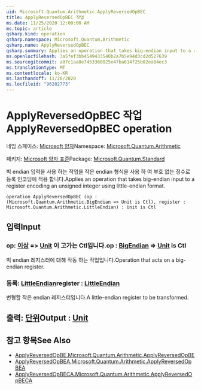 ```yaml
---
uid: Microsoft.Quantum.Arithmetic.ApplyReversedOpBEC
title: ApplyReversedOpBEC 작업
ms.date: 11/25/2020 12:00:00 AM
ms.topic: article
qsharp.kind: operation
qsharp.namespace: Microsoft.Quantum.Arithmetic
qsharp.name: ApplyReversedOpBEC
qsharp.summary: Applies an operation that takes big-endian input to a register encoding an unsigned integer using little-endian format.
ms.openlocfilehash: 3a5fef3bb4549433540b2a7b5e94d3cd2d527639
ms.sourcegitcommit: a87c1aa8e7453360025e47ba614f25b02ea84ec3
ms.translationtype: MT
ms.contentlocale: ko-KR
ms.lasthandoff: 11/26/2020
ms.locfileid: "96202773"
---
```

# <a name="applyreversedopbec-operation"></a><span data-ttu-id="41591-102">ApplyReversedOpBEC 작업</span><span class="sxs-lookup"><span data-stu-id="41591-102">ApplyReversedOpBEC operation</span></span>

<span data-ttu-id="41591-103">네임 스페이스: [Microsoft 양자](xref:Microsoft.Quantum.Arithmetic)</span><span class="sxs-lookup"><span data-stu-id="41591-103">Namespace: [Microsoft.Quantum.Arithmetic](xref:Microsoft.Quantum.Arithmetic)</span></span>

<span data-ttu-id="41591-104">패키지: [Microsoft 양자 표준](https://nuget.org/packages/Microsoft.Quantum.Standard)</span><span class="sxs-lookup"><span data-stu-id="41591-104">Package: [Microsoft.Quantum.Standard](https://nuget.org/packages/Microsoft.Quantum.Standard)</span></span>


<span data-ttu-id="41591-105">빅 endian 입력을 사용 하는 작업을 작은 endian 형식을 사용 하 여 부호 없는 정수로 등록 인코딩에 적용 합니다.</span><span class="sxs-lookup"><span data-stu-id="41591-105">Applies an operation that takes big-endian input to a register encoding an unsigned integer using little-endian format.</span></span>

```qsharp
operation ApplyReversedOpBEC (op : (Microsoft.Quantum.Arithmetic.BigEndian => Unit is Ctl), register : Microsoft.Quantum.Arithmetic.LittleEndian) : Unit is Ctl
```


## <a name="input"></a><span data-ttu-id="41591-106">입력</span><span class="sxs-lookup"><span data-stu-id="41591-106">Input</span></span>

### <a name="op--bigendian--unit--is-ctl"></a><span data-ttu-id="41591-107">op: [이상](xref:Microsoft.Quantum.Arithmetic.BigEndian) => [Unit](xref:microsoft.quantum.lang-ref.unit) 이 고가는 Ctl입니다.</span><span class="sxs-lookup"><span data-stu-id="41591-107">op : [BigEndian](xref:Microsoft.Quantum.Arithmetic.BigEndian) => [Unit](xref:microsoft.quantum.lang-ref.unit)  is Ctl</span></span>

<span data-ttu-id="41591-108">빅 endian 레지스터에 대해 작동 하는 작업입니다.</span><span class="sxs-lookup"><span data-stu-id="41591-108">Operation that acts on a big-endian register.</span></span>


### <a name="register--littleendian"></a><span data-ttu-id="41591-109">등록: [LittleEndian](xref:Microsoft.Quantum.Arithmetic.LittleEndian)</span><span class="sxs-lookup"><span data-stu-id="41591-109">register : [LittleEndian](xref:Microsoft.Quantum.Arithmetic.LittleEndian)</span></span>

<span data-ttu-id="41591-110">변형할 작은 endian 레지스터입니다.</span><span class="sxs-lookup"><span data-stu-id="41591-110">A little-endian register to be transformed.</span></span>



## <a name="output--unit"></a><span data-ttu-id="41591-111">출력: [단위](xref:microsoft.quantum.lang-ref.unit)</span><span class="sxs-lookup"><span data-stu-id="41591-111">Output : [Unit](xref:microsoft.quantum.lang-ref.unit)</span></span>



## <a name="see-also"></a><span data-ttu-id="41591-112">참고 항목</span><span class="sxs-lookup"><span data-stu-id="41591-112">See Also</span></span>

- [<span data-ttu-id="41591-113">ApplyReversedOpBE.</span><span class="sxs-lookup"><span data-stu-id="41591-113">Microsoft.Quantum.Arithmetic.ApplyReversedOpBE</span></span>](xref:Microsoft.Quantum.Arithmetic.ApplyReversedOpBE)
- [<span data-ttu-id="41591-114">ApplyReversedOpBEA.</span><span class="sxs-lookup"><span data-stu-id="41591-114">Microsoft.Quantum.Arithmetic.ApplyReversedOpBEA</span></span>](xref:Microsoft.Quantum.Arithmetic.ApplyReversedOpBEA)
- [<span data-ttu-id="41591-115">ApplyReversedOpBECA.</span><span class="sxs-lookup"><span data-stu-id="41591-115">Microsoft.Quantum.Arithmetic.ApplyReversedOpBECA</span></span>](xref:Microsoft.Quantum.Arithmetic.ApplyReversedOpBECA)